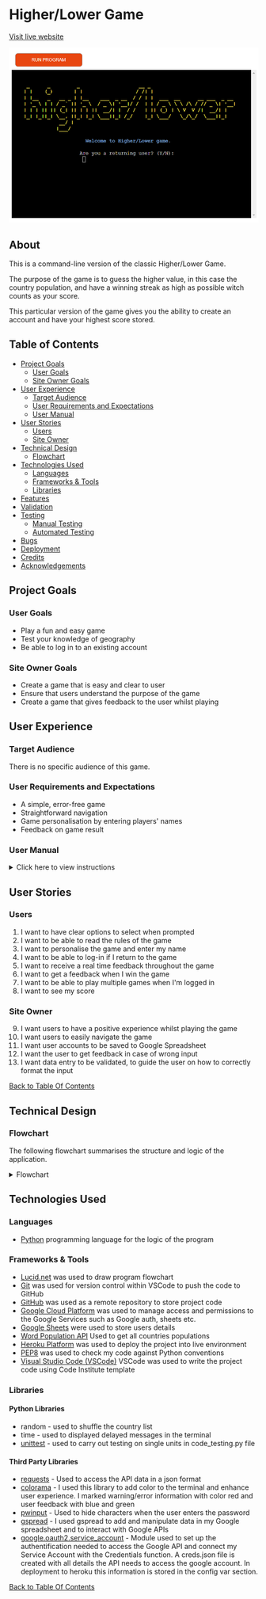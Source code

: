 # Higher/Lower Game

[Visit live website](https://high-low-cipp3.herokuapp.com/)

![Mockup image](docs/home_page.png)

## About

This is a command-line version of the classic Higher/Lower Game.

The purpose of the game is to guess the higher value, in this case the country population, and have a winning streak as high as possible witch counts as your score.

This particular version of the game gives you the ability to create an account and have your highest score stored.


## Table of Contents
  - [Project Goals](#project-goals)
    - [User Goals](#user-goals)
    - [Site Owner Goals](#site-owner-goals)
  - [User Experience](#user-experience)
    - [Target Audience](#target-audience)
    - [User Requirements and Expectations](#user-requirements-and-expectations)
    - [User Manual](#user-manual)
  - [User Stories](#user-stories)
    - [Users](#users)
    - [Site Owner](#site-owner)
  - [Technical Design](#technical-design)
    - [Flowchart](#flowchart)
  - [Technologies Used](#technologies-used)
    - [Languages](#languages)
    - [Frameworks & Tools](#frameworks--tools)
    - [Libraries](#libraries)
  - [Features](#features)
  - [Validation](#validation)
  - [Testing](#testing)
    - [Manual Testing](#manual-testing)
    - [Automated Testing](#automated-testing)
  - [Bugs](#bugs)
  - [Deployment](#deployment)
  - [Credits](#credits)
  - [Acknowledgements](#acknowledgements)

## Project Goals

### User Goals

- Play a fun and easy game
- Test your knowledge of geography
- Be able to log in to an existing account

### Site Owner Goals

- Create a game that is easy and clear to user
- Ensure that users understand the purpose of the game
- Create a game that gives feedback to the user whilst playing

## User Experience

### Target Audience

There is no specific audience of this game.

### User Requirements and Expectations

- A simple, error-free game
- Straightforward navigation
- Game personalisation by entering players' names
- Feedback on game result

### User Manual

<details><summary>Click here to view instructions</summary>

    #### Main Menu
    On the main menu, users are presented with an ASCII art rendering of the name 'Higher/Lower'. Below the graphic the user is greet with a welcome message and asked if he is a returning user. The user can answer the question by typing "y" for yes or "n" for no. If anything else is typed, it will be asked to try again

    At any point of the game, if the user inputs somethig which do not correspond to the suggested options then they will be prompt to try again.

    #### New account
    If the user answer with no to the first question, then he will be asked to create a new account by entering a username and a passcode

    #### Log-in
    If user answer with yes to the "Are you a returning user?" question, then he must provide an existing username and a corresponding passcode.

    #### Play
    After the account creation or after a successful log in, the game starts.
    The question is printed to the terminal and the user must answer again with yes or no. This repeats until a wrong answer is given. Then the score is printed together with both countries populations.
    The option to replay is given to the user. If he chooses not to play again, then the top 5 scores are printed to the terminal

</details>


## User Stories

### Users

1. I want to have clear options to select when prompted
2. I want to be able to read the rules of the game
3. I want to personalise the game and enter my name
4. I want to be able to log-in if I return to the game
5. I want to receive a real time feedback throughout the game
6. I want to get a feedback when I win the game
7. I want to be able to play multiple games when I'm logged in
8. I want to see my score

### Site Owner

9. I want users to have a positive experience whilst playing the game
10. I want users to easily navigate the game
11. I want user accounts to be saved to Google Spreadsheet
12. I want the user to get feedback in case of wrong input
13. I want data entry to be validated, to guide the user on how to correctly format the input

[Back to Table Of Contents](#table-of-contents)

## Technical Design

### Flowchart

The following flowchart summarises the structure and logic of the application.

<details><summary>Flowchart</summary>
<img src="docs/flowchart_higher_lower.png">
</details>

## Technologies Used

### Languages

- [Python](https://www.python.org/) programming language for the logic of the program

### Frameworks & Tools

- [Lucid.net](https://lucid.app/) was used to draw program flowchart
- [Git](https://git-scm.com/) was used for version control within VSCode to push the code to GitHub
- [GitHub](https://github.com/) was used as a remote repository to store project code
- [Google Cloud Platform](https://cloud.google.com/cloud-console/) was used to manage access and permissions to the Google Services such as Google auth, sheets etc.
- [Google Sheets](https://www.google.co.uk/sheets/about/) were used to store users details
- [Word Population API](https://rapidapi.com/aldair.sr99/api/world-population/) Used to get all countries populations
- [Heroku Platform](https://dashboard.heroku.com/) was used to deploy the project into live environment
- [PEP8](http://pep8online.com/) was used to check my code against Python conventions
- [Visual Studio Code (VSCode)](https://code.visualstudio.com/)
VSCode was used to write the project code using Code Institute template

### Libraries

#### Python Libraries
- random - used to shuffle the country list
- time - used to displayed delayed messages in the terminal
- [unittest](https://docs.python.org/3/library/unittest.html) - used to carry out testing on single units in code_testing.py file

#### Third Party Libraries
- [requests](https://pypi.org/project/requests/) - Used to access the API data in a json format
- [colorama](https://pypi.org/project/colorama/) - I used this library to add color to the terminal and enhance user experience. I marked warning/error information with color red and user feedback with blue and green
- [pwinput](https://pypi.org/project/pwinput/) - Used to hide characters when the user enters the password
- [gspread](https://docs.gspread.org/en/latest/) - I used gspread to add and manipulate data in my Google spreadsheet and to interact with Google APIs
- [google.oauth2.service_account](https://google-auth.readthedocs.io/en/master/) - Module used to set up the authentification needed to access the Google API and connect my Service Account with the Credentials function. A creds.json file is created with all details the API needs to access the google account. In deployment to heroku this information is stored in the config var section.

[Back to Table Of Contents](#table-of-contents)